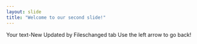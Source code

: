 ```yaml
---
layout: slide
title: "Welcome to our second slide!"
---
```

Your text-New Updated by Fileschanged tab
Use the left arrow to go back!
